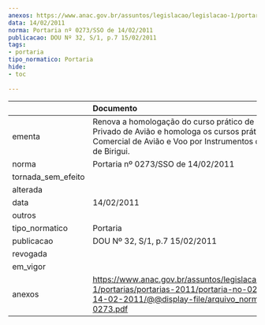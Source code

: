 ```yaml
---
anexos: https://www.anac.gov.br/assuntos/legislacao/legislacao-1/portarias/portarias-2011/portaria-no-0273-sso-de-14-02-2011/@@display-file/arquivo_norma/PA2011-0273.pdf
data: 14/02/2011
norma: Portaria nº 0273/SSO de 14/02/2011
publicacao: DOU Nº 32, S/1, p.7 15/02/2011
tags:
- portaria
tipo_normatico: Portaria
hide: 
- toc 
 
---
```


|                    | Documento                                                                                                                                                                   |
|:-------------------|:----------------------------------------------------------------------------------------------------------------------------------------------------------------------------|
| ementa             | Renova a homologação do curso prático de Piloto Privado de Avião e homologa os cursos práticos de Piloto Comercial de Avião e Voo por Instrumentos do Aeroclube de Birigui. |
| norma              | Portaria nº 0273/SSO de 14/02/2011                                                                                                                                          |
| tornada_sem_efeito |                                                                                                                                                                             |
| alterada           |                                                                                                                                                                             |
| data               | 14/02/2011                                                                                                                                                                  |
| outros             |                                                                                                                                                                             |
| tipo_normatico     | Portaria                                                                                                                                                                    |
| publicacao         | DOU Nº 32, S/1, p.7 15/02/2011                                                                                                                                              |
| revogada           |                                                                                                                                                                             |
| em_vigor           |                                                                                                                                                                             |
| anexos             | https://www.anac.gov.br/assuntos/legislacao/legislacao-1/portarias/portarias-2011/portaria-no-0273-sso-de-14-02-2011/@@display-file/arquivo_norma/PA2011-0273.pdf           |